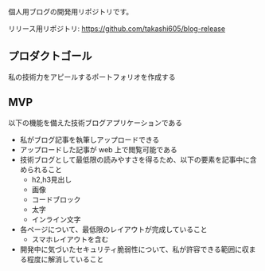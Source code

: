 個人用ブログの開発用リポジトリです。

リリース用リポジトリ:
https://github.com/takashi605/blog-release

## プロダクトゴール
私の技術力をアピールするポートフォリオを作成する

## MVP
以下の機能を備えた技術ブログアプリケーションである
- 私がブログ記事を執筆しアップロードできる
- アップロードした記事が web 上で閲覧可能である
- 技術ブログとして最低限の読みやすさを得るため、以下の要素を記事中に含められること
  - h2,h3見出し
  - 画像
  - コードブロック
  - 太字
  - インライン文字
- 各ページについて、最低限のレイアウトが完成していること
  - スマホレイアウトを含む
- 開発中に気づいたセキュリティ脆弱性について、私が許容できる範囲に収まる程度に解消していること
